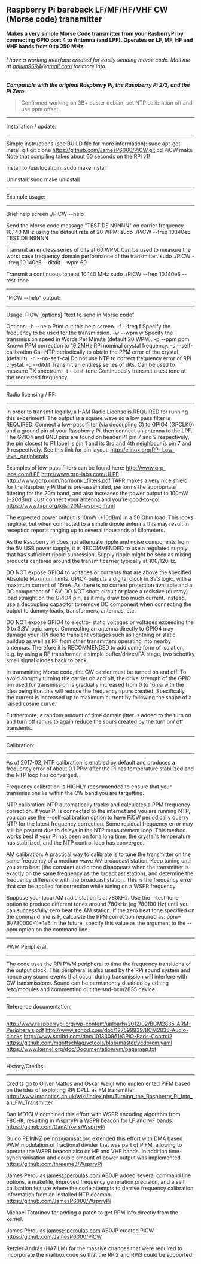 ## Raspberry Pi bareback LF/MF/HF/VHF CW (Morse code) transmitter
**Makes a very simple Morse Code transmitter from your RasberryPi by connecting
GPIO port 4 to Antenna (and LPF). Operates on LF, MF, HF and VHF bands from 0
to 250 MHz.**


###### I have a working interface created for easily sending morse code. Mail me at anjum9694@gmail.com for more info. 

***Compatible with the original Raspberry Pi, the Raspberry Pi 2/3, and
the Pi Zero.***
>Confirmed working on 3B+ buster debian, set NTP calibration off and use ppm offset.

******
Installation / update:
******
  Simple instructions (see BUILD file for more information):
    sudo apt-get install git
    git clone https://github.com/JamesP6000/PiCW.git
    cd PiCW
    make
  Note that compiling takes about 60 seconds on the RPi v1!

  Install to /usr/local/bin:
    sudo make install

  Uninstall:
    sudo make uninstall

******
Example usage:
******
  Brief help screen
    ./PiCW --help

  Send the Morse code message "TEST DE N9NNN" on carrier frequency 10.140 MHz
  using the default rate of 20 WPM:
    sudo ./PiCW --freq 10.140e6 TEST DE N9NNN

  Transmit an endless series of dits at 60 WPM. Can be used to measure the
  worst case frequency domain performance of the transmitter.
    sudo ./PiCW --freq 10.140e6 --ditdit --wpm 60

  Transmit a continuous tone at 10.140 MHz
    sudo ./PiCW --freq 10.140e6 --test-tone

******
"PiCW --help" output:
******
  Usage:
    PiCW [options] "text to send in Morse code"

  Options:
    -h --help
      Print out this help screen.
    -f --freq f
      Specify the frequency to be used for the transmission.
    -w --wpm w
      Specify the transmission speed in Words Per Minute (default 20 WPM).
    -p --ppm ppm
      Known PPM correction to 19.2MHz RPi nominal crystal frequency.
    -s --self-calibration
      Call NTP periodically to obtain the PPM error of the crystal (default).
    -n --no-self-cal
      Do not use NTP to correct frequency error of RPi crystal.
    -d --ditdit
      Transmit an endless series of dits. Can be used to measure TX spectrum.
    -t --test-tone
      Continuously transmit a test tone at the requested frequency.

******
Radio licensing / RF:
******
  In order to transmit legally, a HAM Radio License is REQUIRED for running
  this experiment. The output is a square wave so a low pass filter is REQUIRED.
  Connect a low-pass filter (via decoupling C) to GPIO4 (GPCLK0) and a ground
  pin of your Raspberry Pi, then connect an antenna to the LPF. The GPIO4 and
  GND pins are found on header P1 pin 7 and 9 respectively, the pin closest to
  P1 label is pin 1 and its 3rd and 4th neighbour is pin 7 and 9 respectively.
  See this link for pin layout: http://elinux.org/RPi_Low-level_peripherals

  Examples of low-pass filters can be found here:
    http://www.qrp-labs.com/LPF
    http://www.qrp-labs.com/ULPF
    http://www.gqrp.com/harmonic_filters.pdf
  TAPR makes a very nice shield for the Raspberry Pi that is pre-assembled,
  performs the appropriate filtering for the 20m band, and also increases
  the power output to 100mW (+20dBm)! Just connect your antenna and you're
  good-to-go!
    https://www.tapr.org/kits_20M-wspr-pi.html

  The expected power output is 10mW (+10dBm) in a 50 Ohm load. This looks
  neglible, but when connected to a simple dipole antenna this may result in
  reception reports ranging up to several thousands of kilometers.

  As the Raspberry Pi does not attenuate ripple and noise components from the
  5V USB power supply, it is RECOMMENDED to use a regulated supply that has
  sufficient ripple supression. Supply ripple might be seen as mixing products
  centered around the transmit carrier typically at 100/120Hz.

  DO NOT expose GPIO4 to voltages or currents that are above the specified
  Absolute Maximum limits. GPIO4 outputs a digital clock in 3V3 logic, with a
  maximum current of 16mA. As there is no current protection available and a DC
  component of 1.6V, DO NOT short-circuit or place a resistive (dummy) load
  straight on the GPIO4 pin, as it may draw too much current. Instead, use a
  decoupling capacitor to remove DC component when connecting the output to
  dummy loads, transformers, antennas, etc.

  DO NOT expose GPIO4 to electro- static voltages or voltages exceeding the
  0 to 3.3V logic range. Connecting an antenna directly to GPIO4 may damage
  your RPi due to transient voltages such as lightning or static buildup as
  well as RF from other transmitters operating into nearby antennas. Therefore
  it is RECOMMENDED to add some form of isolation, e.g. by using a RF
  transformer, a simple buffer/driver/PA stage, two schottky small signal
  diodes back to back.

  In transmitting Morse code, the CW carrier must be turned on and off.
  To avoid abruptly turning the carrier on and off, the drive strength
  of the GPIO pin used for transmission is gradually increased from 0 to
  16ma with the idea being that this will reduce the frequency spurs created.
  Specifically, the current is increased up to maximum current by following
  the shape of a raised cosine curve.

  Furthermore, a random amount of time domain jitter is added to the turn on
  and turn off ramps to again reduce the spurs created by the turn on/ off
  transients.

******
Calibration:
******
  As of 2017-02, NTP calibration is enabled by default and produces a
  frequency error of about 0.1 PPM after the Pi has temperature stabilized
  and the NTP loop has converged.

  Frequency calibration is HIGHLY recommended to ensure that your
  transmissions lie within the CW band you are targetting.

  NTP calibration:
  NTP automatically tracks and calculates a PPM frequency correction. If your
  Pi is connected to the internet and you are running NTP, you can use the
  --self-calibration option to have PiCW periodically querry NTP for the latest
  frequency correction. Some residual frequency error may still be present
  due to delays in the NTP measurement loop. This method works best if your
  Pi has been on for a long time, the crystal's temperature has stabilized,
  and the NTP control loop has converged.

  AM calibration:
  A practical way to calibrate is to tune the transmitter on the same frequency
  of a medium wave AM broadcast station. Keep tuning until you zero beat (the
  constant audio tone disappears when the transmitter is exactly on the same
  frequency as the broadcast station), and determine the frequency difference
  with the broadcast station. This is the frequency error that can be applied
  for correction while tuning on a WSPR frequency.

  Suppose your local AM radio station is at 780kHz. Use the --test-tone option
  to produce different tones around 780kHz (eg 780100 Hz) until you can
  successfully zero beat the AM station. If the zero beat tone specified on the
  command line is F, calculate the PPM correction required as:
  ppm=(F/780000-1)*1e6 In the future, specify this value as the argument to the
  --ppm option on the command line.

******
PWM Peripheral:
******
  The code uses the RPi PWM peripheral to time the frequency transitions
  of the output clock. This peripheral is also used by the RPi sound system
  and hence any sound events that occur during transmission will
  interfere with CW transmissions. Sound can be permanently disabled
  by editing /etc/modules and commenting out the snd-bcm2835 device.

******
Reference documentation:
******
  http://www.raspberrypi.org/wp-content/uploads/2012/02/BCM2835-ARM-Peripherals.pdf
  http://www.scribd.com/doc/127599939/BCM2835-Audio-clocks
  http://www.scribd.com/doc/101830961/GPIO-Pads-Control2
  https://github.com/mgottschlag/vctools/blob/master/vcdb/cm.yaml
  https://www.kernel.org/doc/Documentation/vm/pagemap.txt

******
History/Credits:
******
  Credits go to Oliver Mattos and Oskar Weigl who implemented PiFM based on
  the idea of exploiting RPi DPLL as FM transmitter.
  http://www.icrobotics.co.uk/wiki/index.php/Turning_the_Raspberry_Pi_Into_an_FM_Transmitter

  Dan MD1CLV combined this effort with WSPR encoding algorithm from F8CHK,
  resulting in WsprryPi a WSPR beacon for LF and MF bands.
  https://github.com/DanAnkers/WsprryPi

  Guido PE1NNZ <pe1nnz@amsat.org> extended this effort with DMA based PWM
  modulation of fractional divider that was part of PiFM, allowing to operate
  the WSPR beacon also on HF and VHF bands.  In addition time-synchronisation
  and double amount of power output was implemented.
  https://github.com/threeme3/WsprryPi

  James Peroulas <james@peroulas.com> AB0JP added several command line options,
  a makefile, improved frequency generation precision, and a self calibration
  feature where the code attempts to derrive frequency calibration information
  from an installed NTP deamon.
  https://github.com/JamesP6000/WsprryPi

  Michael Tatarinov for adding a patch to get PPM info directly from the
  kernel.

  James Peroulas <james@peroulas.com> AB0JP created PiCW.
  https://github.com/JamesP6000/PiCW

  Retzler András (HA7ILM) for the massive changes that were required to
  incorporate the mailbox code so that the RPi2 and RPi3 could be supported.

